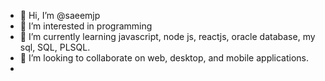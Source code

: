 - 👋 Hi, I’m @saeemjp
- 👀 I’m interested in programming
- 🌱 I’m currently learning javascript, node js, reactjs, oracle database, my sql, SQL, PLSQL.
- 💞️ I’m looking to collaborate on web, desktop, and mobile applications.
- 

<!---
saeemjp/saeemjp is a ✨ special ✨ repository because its `README.md` (this file) appears on your GitHub profile.
You can click the Preview link to take a look at your changes.
--->
